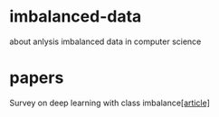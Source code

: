 # imbalanced-data
about anlysis imbalanced data in computer science
# papers
Survey on deep learning with class imbalance[[article]](https://journalofbigdata.springeropen.com/track/pdf/10.1186/s40537-019-0192-5)
